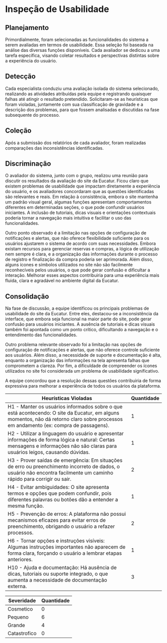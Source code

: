 # Inspeção de Usabilidade
## Planejamento
Primordialmente, foram selecionadas as funcionalidades do sistema a serem avaliadas em termos de usabilidade. Essa seleção foi baseada na análise das diversas funções disponíveis. Cada avaliador se dedicou a uma tarefa específica, visando coletar resultados e perspectivas distintas sobre a experiência do usuário.


## Detecção
Cada especialista conduziu uma avaliação isolada do sistema selecionado, realizando as atividades atribuídas pela equipe e registrando quaisquer falhas até atingir o resultado pretendido. Solicitaram-se as heurísticas que foram violadas, juntamente com sua classificação de gravidade e a descrição dos problemas, para que fossem analisadas e discutidas na fase subsequente do processo.


## Coleção
Após a submissão dos relatórios de cada avaliador, foram realizadas comparações das inconsistências identificadas.


## Discriminação 
O avaliador do sistema, junto com o grupo, realizou uma reunião para discutir os resultados da avaliação do site da Eucatur. Ficou claro que existem problemas de usabilidade que impactam diretamente a experiência do usuário, e os avaliadores concordaram que as questões identificadas são relevantes e reais. Em relação à consistência, embora o site mantenha um padrão visual geral, algumas funções apresentam comportamentos diferentes em determinadas seções, o que pode confundir usuários iniciantes. A inclusão de tutoriais, dicas visuais e orientações contextuais poderia tornar a navegação mais intuitiva e facilitar o uso das funcionalidades.

Outro ponto observado é a limitação nas opções de configuração de notificações e alertas, que não oferece flexibilidade suficiente para os usuários ajustarem o sistema de acordo com suas necessidades. Embora existam recursos para gerenciar reservas e compras, a lógica de utilização nem sempre é clara, e a organização das informações durante o processo de registro e finalização da compra poderia ser aprimorada. Além disso, alguns ícones e símbolos utilizados no site não são facilmente reconhecíveis pelos usuários, o que pode gerar confusão e dificultar a interação. Melhorar esses aspectos contribuiria para uma experiência mais fluida, clara e agradável no ambiente digital da Eucatur.

## Consolidação
Na fase de discussão, a equipe identificou os principais problemas de usabilidade do site da Eucatur. Entre eles, destacou-se a inconsistência da interface, que embora seja funcional na maior parte do site, pode gerar confusão para usuários iniciantes. A ausência de tutoriais e dicas visuais também foi apontada como um ponto crítico, dificultando a navegação e o entendimento das funcionalidades.

Outro problema relevante observado foi a limitação nas opções de configuração de notificações e alertas, que não oferece controle suficiente aos usuários. Além disso, a necessidade de suporte e documentação é alta, enquanto a organização das informações na tela apresenta falhas que comprometem a clareza. Por fim, a dificuldade de compreender os ícones utilizados no site foi considerada um problema de usabilidade significativo.

A equipe concordou que a resolução dessas questões contribuiria de forma expressiva para melhorar a experiência de todos os usuários da plataforma.

| Heurísticas Violadas                        | Quantidade |
|---------------------------------------------|------------|
| H1 - Manter os usuários informados sobre o que está acontecendo: O site da Eucatur, em alguns momentos, não dá retorno claro sobre processos em andamento (ex: compra de passagens).     | 1          |
| H2 - Utilizar a linguagem do usuário e apresentar informações de forma lógica e natural: Certas mensagens e informações não são claras para usuários leigos, causando dúvidas.   | 1          |
| H3 - Prover saídas de emergência: Em situações de erro ou preenchimento incorreto de dados, o usuário não encontra facilmente um caminho rápido para corrigir ou sair.   | 2          |
| H4 - Evitar ambiguidades: O site apresenta termos e opções que podem confundir, pois diferentes palavras ou botões dão a entender a mesma função.     | 1          |
| H5 - Prevenção de erros: A plataforma não possui mecanismos eficazes para evitar erros de preenchimento, obrigando o usuário a refazer processos. | 2          |
|H6 - Tornar opções e instruções visíveis: Algumas instruções importantes não aparecem de forma clara, forçando o usuário a lembrar etapas anteriores. | 1          |
| H10 - Ajuda e documentação: Há ausência de dicas, tutoriais ou suporte integrado, o que aumenta a necessidade de documentação externa. | 3          |


| Severidade           | Quantidade |
|----------------------|------------|
| Cosmetico              | 0          |
| Pequeno                | 6          |
| Grande             | 4         |
| Catastrofico                | 0          |


 
